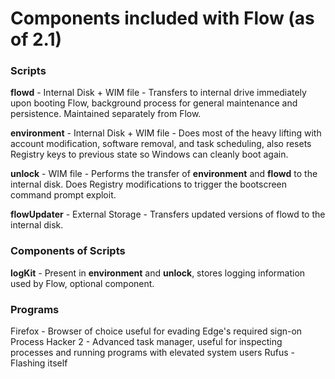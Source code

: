# Components included with Flow (as of 2.1)

### Scripts
**flowd** - Internal Disk + WIM file - Transfers to internal drive immediately upon booting Flow, background process for general maintenance and persistence. Maintained separately from Flow.

**environment** - Internal Disk + WIM file - Does most of the heavy lifting with account modification, software removal, and task scheduling, also resets Registry keys to previous state so Windows can cleanly boot again.

**unlock** - WIM file - Performs the transfer of **environment** and **flowd** to the internal disk. Does Registry modifications to trigger the bootscreen command prompt exploit.

**flowUpdater** - External Storage - Transfers updated versions of flowd to the internal disk.

### Components of Scripts

**logKit** - Present in **environment** and **unlock**, stores logging information used by Flow, optional component.

### Programs

Firefox - Browser of choice useful for evading Edge's required sign-on
Process Hacker 2 - Advanced task manager, useful for inspecting processes and running programs with elevated system users
Rufus - Flashing itself
